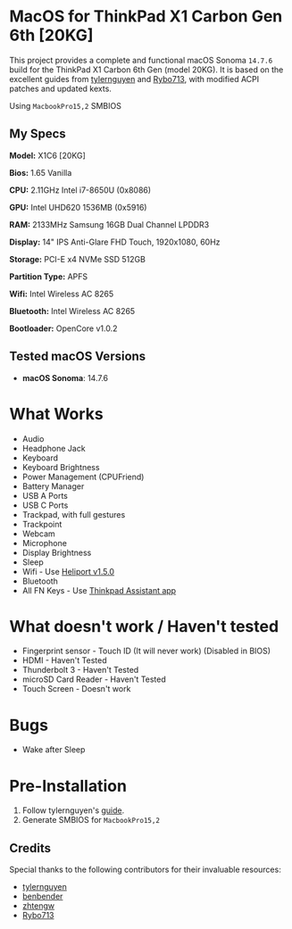 # MacOS for ThinkPad X1 Carbon Gen 6th [20KG]

This project provides a complete and functional macOS Sonoma `14.7.6` build for the ThinkPad X1 Carbon 6th Gen (model 20KG). It is based on the excellent guides from [tylernguyen](https://github.com/tylernguyen/x1c6-hackintosh) and [Rybo713](https://github.com/Rybo713/X1C6-macOS), with modified ACPI patches and updated kexts.

Using `MacbookPro15,2` SMBIOS

## My Specs
**Model:** X1C6 [20KG]

**Bios:** 1.65 Vanilla

**CPU:** 2.11GHz Intel i7-8650U (0x8086)

**GPU:** Intel UHD620 1536MB (0x5916)

**RAM:** 2133MHz Samsung 16GB Dual Channel LPDDR3

**Display:** 14" IPS Anti-Glare FHD Touch, 1920x1080, 60Hz

**Storage:** PCI-E x4 NVMe SSD 512GB

**Partition Type:** APFS

**Wifi:** Intel Wireless AC 8265

**Bluetooth:** Intel Wireless AC 8265

**Bootloader:** OpenCore v1.0.2


## Tested macOS Versions

- **macOS Sonoma**: 14.7.6

# What Works
- Audio
- Headphone Jack
- Keyboard
- Keyboard Brightness
- Power Management (CPUFriend)
- Battery Manager
- USB A Ports
- USB C Ports
- Trackpad, with full gestures
- Trackpoint
- Webcam
- Microphone
- Display Brightness
- Sleep 
- Wifi - Use [Heliport v1.5.0](https://github.com/OpenIntelWireless/HeliPort/releases/tag/v1.5.0)
- Bluetooth
- All FN Keys - Use [Thinkpad Assistant app](https://github.com/MSzturc/ThinkpadAssistant/releases)

# What doesn't work / Haven't tested
- Fingerprint sensor - Touch ID (It will never work) (Disabled in BIOS)
- HDMI - Haven't Tested
- Thunderbolt 3 - Haven't Tested
- microSD Card Reader - Haven't Tested
- Touch Screen - Doesn't work 

# Bugs
- Wake after Sleep

# Pre-Installation
1. Follow tylernguyen's [guide](https://tylernguyen.github.io/x1c6-hackintosh/).
2. Generate SMBIOS for `MacbookPro15,2`

## Credits
Special thanks to the following contributors for their invaluable resources:

- [tylernguyen](https://github.com/tylernguyen/x1c6-hackintosh)
- [benbender](https://github.com/benbender/x1c6-hackintosh)
- [zhtengw](https://github.com/zhtengw/EFI-for-X1C6-hackintosh)
- [Rybo713](https://github.com/Rybo713/X1C6-macOS)
